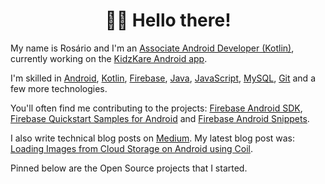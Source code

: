 <h1 align="center">👋😃 Hello there!</h1>

My name is Rosário and I'm an [Associate Android Developer (Kotlin)](https://www.credential.net/9a5bf0e6-f5a9-4552-9b9a-e84c7b821c09), currently working on the [KidzKare Android app](https://play.google.com/store/apps/details?id=mz.co.kidzkare.vaccines).

I'm skilled in  [Android](https://github.com/topics/android),
[Kotlin](https://github.com/topics/kotlin),
[Firebase](https://github.com/topics/firebase),
[Java](https://github.com/topics/java),
[JavaScript](https://github.com/topics/javascript),
[MySQL](https://github.com/topics/mysql),
[Git](https://github.com/topics/git)
and a few more technologies.

You'll often find me contributing to the projects:
[Firebase Android SDK](https://github.com/firebase/firebase-android-sdk),
[Firebase Quickstart Samples for Android](https://github.com/firebase/quickstart-android)
and [Firebase Android Snippets](https://github.com/firebase/snippets-android).

I also write technical blog posts on [Medium](https://medium.com/@rosariopfernandes). My latest blog post
 was: [Loading Images from Cloud Storage on Android using Coil](https://medium.com/better-programming/loading-images-from-cloud-storage-on-a-kotlin-android-app-d1574a059e04).

Pinned below are the Open Source projects that I started.
